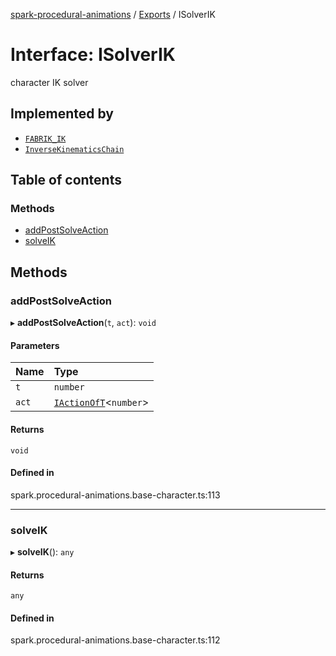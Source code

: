 [spark-procedural-animations](../README.md) / [Exports](../modules.md) / ISolverIK

# Interface: ISolverIK

character IK solver

## Implemented by

- [`FABRIK_IK`](../classes/FABRIK_IK.md)
- [`InverseKinematicsChain`](../classes/InverseKinematicsChain.md)

## Table of contents

### Methods

- [addPostSolveAction](ISolverIK.md#addpostsolveaction)
- [solveIK](ISolverIK.md#solveik)

## Methods

### addPostSolveAction

▸ **addPostSolveAction**(`t`, `act`): `void`

#### Parameters

| Name | Type |
| :------ | :------ |
| `t` | `number` |
| `act` | [`IActionOfT`](IActionOfT.md)<`number`\> |

#### Returns

`void`

#### Defined in

spark.procedural-animations.base-character.ts:113

___

### solveIK

▸ **solveIK**(): `any`

#### Returns

`any`

#### Defined in

spark.procedural-animations.base-character.ts:112
